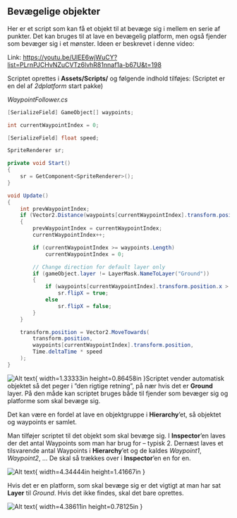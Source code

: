 ## Bevægelige objekter

Her er et script som kan få et objekt til at bevæge sig i mellem en
serie af punkter. Det kan bruges til at lave en bevægelig platform, men
også fjender som bevæger sig i et mønster. Ideen er beskrevet i denne
video:

Link:
<https://youtu.be/UlEE6wjWuCY?list=PLrnPJCHvNZuCVTz6lvhR81nnaf1a-b67U&t=198>

Scriptet oprettes i **Assets/Scripts/** og følgende indhold tilføjes:
(Scriptet er en del af *2dplatform* start pakke)

*WaypointFollower.cs*
```csharp
[SerializeField] GameObject[] waypoints;

int currentWaypointIndex = 0;

[SerializeField] float speed;

SpriteRenderer sr;

private void Start()
{
    sr = GetComponent<SpriteRenderer>();
}

void Update()
{
    int prevWaypointIndex;
    if (Vector2.Distance(waypoints[currentWaypointIndex].transform.position, transform.position) < 0.1f)
    {
        prevWaypointIndex = currentWaypointIndex;
        currentWaypointIndex++;

        if (currentWaypointIndex >= waypoints.Length)
            currentWaypointIndex = 0;

        // Change direction for default layer only
        if (gameObject.layer != LayerMask.NameToLayer("Ground"))
        {
            if (waypoints[currentWaypointIndex].transform.position.x > waypoints[prevWaypointIndex].transform.position.x)
                sr.flipX = true;
            else
                sr.flipX = false;
        }
    }

    transform.position = Vector2.MoveTowards(
        transform.position,
        waypoints[currentWaypointIndex].transform.position,
        Time.deltaTime * speed
    );
}
```

![Alt text](media/image64.png){ width=1.33333in height=0.86458in }Scriptet vender automatisk
objektet så det peger i ”den rigtige retning”, på nær hvis det er
**Ground** layer. På den måde kan scriptet bruges både til fjender som
bevæger sig og platforme som skal bevæge sig.

Det kan være en fordel at lave en objektgruppe i **Hierarchy**’et, så
objektet og waypoints er samlet.

Man tilføjer scriptet til det objekt som skal bevæge sig. I
**Inspector**’en laves der det antal Waypoints som man har brug for –
typisk 2. Dernæst laves et tilsvarende antal Waypoints i
**Hierarchy**’et og de kaldes *Waypoint1*, *Waypoint2*, … De skal så
trækkes over i **Inspector**’en en for en.

![Alt text](media/image65.png){ width=4.34444in height=1.41667in }

Hvis det er en platform, som skal bevæge sig er det vigtigt at man har
sat **Layer** til *Ground*. Hvis det ikke findes, skal det bare
oprettes.

![Alt text](media/image66.png){ width=4.38611in height=0.78125in }
